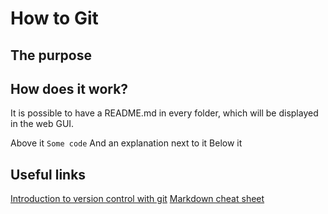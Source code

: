 # How to Git

## The purpose


## How does it work?

It is possible to have a README.md in every folder, which will be displayed in the web GUI.

Above it 
`Some code` And an explanation next to it
Below it


## Useful links
[Introduction to version control with git](https://www.atlassian.com/git/tutorials/what-is-version-control)
[Markdown cheat sheet](https://www.markdownguide.org/cheat-sheet/)

